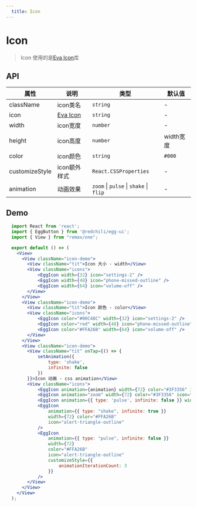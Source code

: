 ```yaml
---
  title: Icon
---
```



# Icon

> Icon 使用的是[Eva Icon](https://akveo.github.io/eva-icons/#/)库

## API

| 属性 | 说明 | 类型 | 默认值 |
| --- | --- | ---- | --- |
| className | icon类名 | `string` | - |
| icon | [Eva Icon](https://akveo.github.io/eva-icons/#/) | `string` | - |
| width | icon宽度 | `number` | - |
| height | icon高度 | `number` | width宽度 |
| color | icon颜色 | `string` | `#000` |
| customizeStyle | icon额外样式 | `React.CSSProperties` | - |
| animation | 动画效果 | `zoom`  \| `pulse` \| `shake` \| `flip`  | - |

## Demo

```jsx
  import React from 'react';
  import { EggButton } from '@redchili/egg-ui';
  import { View } from "remax/one";

  export default () => (
    <View>
      <View className="icon-demo">
        <View className="tit">Icon 大小 - width</View>
        <View className="icons">
            <EggIcon width={32} icon="settings-2" />
            <EggIcon width={48} icon="phone-missed-outline" />
            <EggIcon width={64} icon="volume-off" />
        </View>
      </View>
      <View className="icon-demo">
        <View className="tit">Icon 颜色 - color</View>
        <View className="icons">
            <EggIcon color="#00C48C" width={32} icon="settings-2" />
            <EggIcon color="red" width={48} icon="phone-missed-outline" />
            <EggIcon color="#FFA26B" width={64} icon="volume-off" />
        </View>
      </View>
      <View className="icon-demo">
        <View className="tit" onTap={() => {
            setAnimation({
                type: 'shake',
                infinite: false
            })
        }}>Icon 动画 - css animation</View>
        <View className="icons">
            <EggIcon animation={animation} width={72} color="#3F3356" icon="external-link" />
            <EggIcon animation="zoom" width={72} color="#3F3356" icon="mic-outline" />
            <EggIcon animation={{ type: 'pulse', infinite: false }} width={72} color="#FFA26B" icon="alert-triangle-outline" />
            <EggIcon
                animation={{ type: "shake", infinite: true }}
                width={72} color="#FFA26B"
                icon="alert-triangle-outline"
            />
            <EggIcon
                animation={{ type: "pulse", infinite: false }}
                width={72}
                color="#FFA26B"
                icon="alert-triangle-outline"
                customizeStyle={{
                    animationIterationCount: 3
                }}
            />
        </View>
      </View>
    </View>
  );
```
